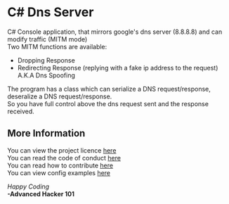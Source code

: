 # C\# Dns Server
C\# Console application, that mirrors google's dns server (8.8.8.8) and can modify traffic (MITM mode)  
Two MITM functions are available:
- Dropping Response
- Redirecting Response (replying with a fake ip address to the request) A.K.A Dns Spoofing  

The program has a class which can serialize a DNS request/response, deseralize a DNS request/response.  
So you have full control above the dns request sent and the response received.  
## More Information
You can view the project licence [here](https://github.com/AdvancedHacker101/c-sharp-Dns-Server/blob/master/LICENSE)  
You can read the code of conduct [here](https://github.com/AdvancedHacker101/c-sharp-Dns-Server/blob/master/CODE_OF_CONDUCT.md)  
You can read how to contribute [here](https://github.com/AdvancedHacker101/c-sharp-Dns-Server/blob/master/CONTRIBUTING.md)  
You can view config examples [here](https://github.com/AdvancedHacker101/c-sharp-Dns-Server/blob/master/dnsServer/bin/debug/readme.md)  

*Happy Coding*  
**-Advanced Hacker 101**
